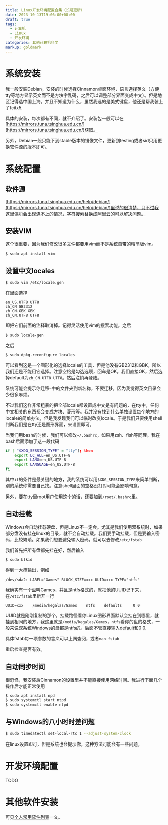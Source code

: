 ```yaml
---
title: Linux开发环境配置合集（长期更新）
date: 2023-10-13T19:06:00+08:00
draft: true
tags:
  - 计算机
  - Linux
  - 开发环境
categories: 其他计算机科学
markup: goldmark
---
```


# 系统安装

我一般安装Debian，安装的时候选择Cinnamon桌面环境，语言选择英文（方便tty等地方显示英文而不是方块字乱码，之后可以调整部分界面变成中文）。但是地区记得选中国上海。并且不知道为什么，虽然我选的是美式键盘，他还是帮我装上了fcitx5.

具体的安装，每次都有不同，就不介绍了。安装包一般可以在[https://mirrors.tuna.tsinghua.edu.cn/](https://mirrors.tuna.tsinghua.edu.cn/)获取。

另外，Debian一般只能下到stable版本的镜像文件，更新到testing或者sid只用更换软件源的版本即可。

# 系统配置

## 软件源

[https://mirrors.tuna.tsinghua.edu.cn/help/debian/](https://mirrors.tuna.tsinghua.edu.cn/help/debian/)里说的很清楚，只不过我这里偶尔会出现连不上的情况，字符搜索替换成阿里云的可以解决问题。

## 安装VIM

这个很重要，因为我们修改很多文件都要用vim而不是系统自带的精简版vim。

```bash
$ sudo apt install vim
```

## 设置中文locales

```bash
$ sudo vim /etc/locale.gen
```

在里面选择

    en_US.UTF8 UTF8
    zh_CN GB2312
    zh_CN.GBK GBK
    zh_CN.UTF8 UTF8

即把它们前面的注释取消掉。记得灵活使用vim的搜索功能。之后

```bash
$ sudo locale-gen
```

之后

```bash
$ sudo dpkg-reconfigure locales
```

可以看到这是一个图形化的选择locale的工具，但是他没有GB2312和GBK，所以我们还是不能用它选择。注意空格是勾选选项，回车是OK。我们直接OK，然后选择default为`zh_CN.UTF8 UTF8`。然后注销再登陆。

系统可能会提示你迁移`~`中的文件夹到新名称，不要迁移，因为我觉得英文目录会少很多麻烦。

不过我们这样非常粗暴的把全部locale都设置成中文是有问题的，在tty中，任何中文相关的东西都会变成方块、菱形等。我并没有找到什么单独设置每个地方的locale的简单办法，但是我发现我们可以临时改变locale。于是我们只要使用shell判断我们是在tty还是图形界面，来设置即可。

当我们用bash的时候，我们可以修改`~/.bashrc`，如果用zsh、fish等同理。我在bash后面添加了这一段代码

```bash
if [ "$XDG_SESSION_TYPE" = "tty"]; then
    export LC_ALL=en_US.UTF-8
    export LANG=en_US.UTF-8
    export LANGUAGE=en_US.UTF-8
fi
```

其中`if`的条件是最关键的地方，我的系统可以用`$XDG_SESSION_TYPE`来简单判断，别的系统你需要自己找。注意shell里面的空格没打对可能会影响句意。

另外，要在tty里root用户使用这个的话，还要加到`/root/.bashrc`里。

## 自动挂载

Windows会自动挂载硬盘，但是Linux不一定会。尤其是我们使用双系统时，如果部分盘没有挂在linux的目录，就不会自动挂载。我们要手动挂载，但是要输入密码，比较繁琐。如果我们想要避免输入密码，就可以去修改`/etc/fstab`

我们首先把所有盘都先挂在好，然后输入

```bash
$ sudo blkid
```

得到一大串输出，例如

```
/dev/sda2: LABEL="Games" BLOCK_SIZE=xxx UUID=xxx TYPE="ntfs"
```

我确实有一个盘叫Games，并且是ntfs格式的，就把他的UUID记下来，在`/etc/fstab`里新开一行

```fstab
UUID=xxx    /media/kegalas/Games    ntfs    defaults     0 0
```

UUID就是刚刚复制的那个，挂载路径看你Linux图形界面默认会挂在到哪里，就挂到相同的地方，我这里就是`/media/kegalas/Games`，`ntfs`看你的盘的格式，一般来说双系统Windows的盘都是ntfs的。后面不管直接输入default和0 0.

具体fstab每一项参数的含义可以上网查阅，或者`man fstab`

重启检查是否有效。

## 自动同步时间

很奇怪，我安装后Cinnamon的设置里并不能直接使用网络时间。我进行下面几个操作后才能正常使用

```bash
$ sudo apt install npd
$ sudo systemctl start ntpd
$ sudo systemctl enable ntpd
```

## 与Windows的八小时时差问题

```bash
$ sudo timedatectl set-local-rtc 1 --adjust-system-clock
```

在linux设置即可，但是系统也会提示你，这种方法可能会有一些问题。

# 开发环境配置

TODO

# 其他软件安装

可见[个人常用软件列表](../个人常用软件列表)一文。
